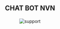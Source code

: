 ## <p align="center"> CHAT BOT NVN </p>

<p align="center"> <img src="https://i.imgur.com/NKlPVJk.jpeg" alt="support" /> </p>
